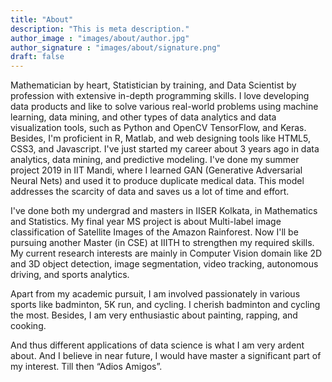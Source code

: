 ```yaml
---
title: "About"
description: "This is meta description."
author_image : "images/about/author.jpg"
author_signature : "images/about/signature.png"
draft: false
---
```


Mathematician by heart, Statistician by training, and Data Scientist by profession with extensive in-depth programming skills. I love developing data products and like to solve various real-world problems using machine learning, data mining, and other types of data analytics and data visualization tools, such as Python and OpenCV TensorFlow, and Keras. Besides, I'm proficient in R, Matlab, and web designing tools like HTML5, CSS3, and Javascript. I've just started my career about 3 years ago in data analytics, data mining, and predictive modeling. I've done my summer project 2019 in IIT Mandi, where I learned GAN (Generative Adversarial Neural Nets) and used it to produce duplicate medical data. This model addresses the scarcity of data and saves us a lot of time and effort.

I've done both my undergrad and masters in IISER Kolkata, in Mathematics and Statistics. My final year MS project is about Multi-label image classification of Satellite Images of the Amazon Rainforest. Now I'll be pursuing another Master (in CSE) at IIITH to strengthen my required skills. My current research interests are mainly in Computer Vision domain like 2D and 3D object detection, image segmentation, video tracking, autonomous driving, and sports analytics.

Apart from my academic pursuit, I am involved passionately in various sports like badminton, 5K run, and cycling. I cherish badminton and cycling the most. Besides, I am very enthusiastic about painting, rapping, and cooking.

And thus different applications of data science is what I am very ardent about. And I believe in near future, I would have master a significant part of my interest. Till then  “Adios Amigos”.
